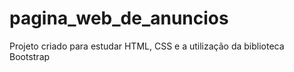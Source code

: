 # pagina_web_de_anuncios
Projeto criado para estudar HTML, CSS e a utilização da biblioteca Bootstrap
